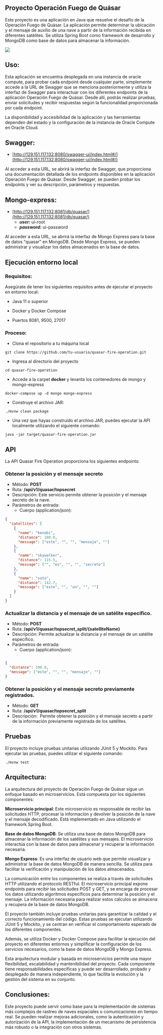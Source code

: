 ## **Proyecto Operación Fuego de Quásar**

Este proyecto es una aplicación en Java que resuelve el desafío de la Operación Fuego de Quásar. La aplicación permite determinar la ubicación y el mensaje de auxilio de una nave a partir de la información recibida en diferentes satélites. Se utiliza Spring Boot como framework de desarrollo y MongoDB como base de datos para almacenar la información.

![](https://33333.cdn.cke-cs.com/kSW7V9NHUXugvhoQeFaf/images/a1558f69d68788a5236e7d8ff412960f38bc0695dfecd04b.png)

## **Uso:**

Esta aplicación se encuentra desplegada en una instancia de oracle compute, para probar cada endpoint desde cualquier parte, simplemente accede a la URL de Swagger que se menciona posteriormente y utiliza la interfaz de Swagger para interactuar con los diferentes endpoints de la aplicación Operación Fuego de Quásar. Desde allí, podrás realizar pruebas, enviar solicitudes y recibir respuestas según la funcionalidad proporcionada por cada endpoint.

La disponibilidad y accesibilidad de la aplicación y las herramientas dependen del estado y la configuración de la instancia de Oracle Compute en Oracle Cloud.

## **Swagger:**

*   [http://129.151.117.132:8080/swagger-ui/index.html#/](http://129.151.117.132:8080/swagger-ui/index.html#/)

Al acceder a esta URL, se abrirá la interfaz de Swagger, que proporciona una documentación detallada de los endpoints disponibles en la aplicación Operación Fuego de Quásar. Desde Swagger, se pueden probar los endpoints y ver su descripción, parámetros y respuestas.

## **Mongo-express:**

*   [http://129.151.117.132:8081/db/quasar/](http://129.151.117.132:8081/db/quasar/)
    *   _**user:**_ ui-root
    *   _**password:**_ ui-password

Al acceder a esta URL, se abrirá la interfaz de Mongo Express para la base de datos "quasar" en MongoDB. Desde Mongo Express, se pueden administrar y visualizar los datos almacenados en la base de datos.

## **Ejecución entorno local**

### **Requisitos:**

Asegúrate de tener los siguientes requisitos antes de ejecutar el proyecto en entorno local:

- Java 11 o superior

- Docker y Docker Compose

- Puertos 8081, 9500, 27017

### **Proceso:**

* Clona el repositorio a tu máquina local

```plaintext
git clone https://github.com/tu-usuario/quasar-fire-operation.git
```

*   Ingresa al directorio del proyecto

```plaintext
cd quasar-fire-operation
```

*   Accede a la carpet **docker** y levanta los contenedores de mongo y mongo-express

```plaintext
docker-compose up -d mongo mongo-express
```

*   Construye el archivo JAR:

```plaintext
./mvnw clean package
```

*   Una vez que hayas construido el archivo JAR, puedes ejecutar la API localmente utilizando el siguiente comando:

```plaintext
java -jar target/quasar-fire-operation.jar
```

## **API**

La API Quasar Fire Operation proporciona los siguientes endpoints:

### **Obtener la posición y el mensaje secreto**

*   Método: **POST**
*   Ruta: **/api/v1/quasar/topsecret**
*   Descripción: Este servicio permite obtener la posición y el mensaje secreto de la nave.
*   Parámetros de entrada:
    *   Cuerpo (application/json):

```json
{
  "satellites": [
    {
      "name": "kenobi",
      "distance": 100.0,
      "message": ["este", "", "", "mensaje", ""]
    },
    {
      "name": "skywalker",
      "distance": 115.5,
      "message": ["", "es", "", "", "secreto"]
    },
    {
      "name": "sato",
      "distance": 142.7,
      "message": ["este", "", "un", "", ""]
    }
  ]
}
```

### **Actualizar la distancia y el mensaje de un satélite específico.**

*   Método: **POST**
*   Ruta: **/api/v1/quasar/topsecret\_split/{satelliteName}**
*   Descripción: Permite actualizar la distancia y el mensaje de un satélite específico.
*   Parámetros de entrada:
    *   Cuerpo (application/json):

```json

{
  "distance": 100.0,
  "message": ["este", "", "", "mensaje", ""]
}
```

### **Obtener la posición y el mensaje secreto previamente registrados.**

*   Método: **GET**
*   Ruta: **/api/v1/quasar/topsecret\_split**
*   Descripción:  Permite obtener la posición y el mensaje secreto a partir de la información previamente registrada de los satélites.

## **Pruebas**

El proyecto incluye pruebas unitarias utilizando JUnit 5 y Mockito. Para ejecutar las pruebas, puedes utilizar el siguiente comando:

```plaintext
./mvnw test
```

## **Arquitectura:**

La arquitectura del proyecto de Operación Fuego de Quásar sigue un enfoque basado en microservicios. Está compuesta por los siguientes componentes:

**Microservicio principal**: Este microservicio es responsable de recibir las solicitudes HTTP, procesar la información y devolver la posición de la nave y el mensaje decodificado. Está implementado en Java utilizando el framework Spring Boot.

**Base de datos MongoDB**: Se utiliza una base de datos MongoDB para almacenar la información de los satélites y sus mensajes. El microservicio interactúa con la base de datos para almacenar y recuperar la información necesaria.

**Mongo Express**: Es una interfaz de usuario web que permite visualizar y administrar la base de datos MongoDB de manera sencilla. Se utiliza para facilitar la verificación y manipulación de los datos almacenados.

La comunicación entre los componentes se realiza a través de solicitudes HTTP utilizando el protocolo RESTful. El microservicio principal expone endpoints para recibir las solicitudes POST y GET, y se encarga de procesar los datos utilizando algoritmos específicos para determinar la posición y el mensaje. La información necesaria para realizar estos cálculos se almacena y recupera de la base de datos MongoDB.

El proyecto también incluye pruebas unitarias para garantizar la calidad y el correcto funcionamiento del código. Estas pruebas se ejecutan utilizando JUnit 5 y Mockito, y se centran en verificar el comportamiento esperado de los diferentes componentes.

Además, se utiliza Docker y Docker Compose para facilitar la ejecución del proyecto en diferentes entornos y simplificar la configuración de los servicios necesarios, como la base de datos MongoDB y Mongo Express.


Esta arquitectura modular y basada en microservicios permite una mayor flexibilidad, escalabilidad y mantenibilidad del proyecto. Cada componente tiene responsabilidades específicas y puede ser desarrollado, probado y desplegado de manera independiente, lo que facilita la evolución y la gestión del sistema en su conjunto.

## **Conclusiones:**

Este proyecto puede servir como base para la implementación de sistemas más complejos de rastreo de naves espaciales o comunicaciones en tiempo real. Se pueden realizar mejoras adicionales, como la autenticación y autorización de la API, la implementación de un mecanismo de persistencia más robusto o la integración con otros sistemas.
